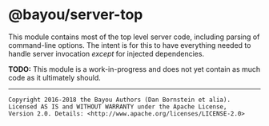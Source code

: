 @bayou/server-top
=================

This module contains most of the top level server code, including parsing of
command-line options. The intent is for this to have everything needed to
handle server invocation _except_ for injected dependencies.

**TODO:** This module is a work-in-progress and does not yet contain as much
code as it ultimately should.

- - - - - - - - - -

```
Copyright 2016-2018 the Bayou Authors (Dan Bornstein et alia).
Licensed AS IS and WITHOUT WARRANTY under the Apache License,
Version 2.0. Details: <http://www.apache.org/licenses/LICENSE-2.0>
```
